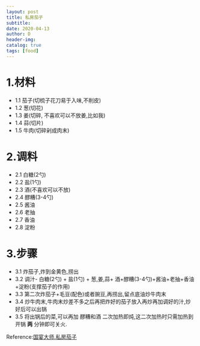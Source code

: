```yaml
--- 
layout: post
title: 私房茄子
subtitle:
date: 2020-04-13
author: D
header-img:
catalog: true
tags: [food]
---
```


# 1.材料
- 1.1 茄子(切梳子花刀易于入味,不削皮)
- 1.2 葱(切花)
- 1.3 姜(切碎, 不喜欢可以不放姜,比如我)
- 1.4 蒜(切片)
- 1.5 牛肉(切碎剁成肉末)

# 2.调料
- 2.1 白糖(2勺)
- 2.2 盐(1勺)
- 2.3 酒(不喜欢可以不放)
- 2.4 醪糟(3-4勺) 
- 2.5 酱油
- 2.6 老抽
- 2.7 香油
- 2.8 淀粉

# 3.步骤
- 3.1 炸茄子,炸到金黄色,捞出
- 3.2 调汁- 白糖(2勺) + 盐(1勺) + 葱,姜,蒜+ 酒+醪糟(3-4勺)+酱油+老抽+香油+淀粉(支撑茄子的作用)
- 3.3 第二次炸茄子+毛豆(配色)或者豌豆,再捞出,留点底油炒牛肉末
- 3.4 炒牛肉末,牛肉末炒差不多之后再把炸好的茄子放入再炒再加调好的汁,炒好后可以出锅
- 3.5 将出锅后的菜,可以再加 醪糟和酒 二次加热即炖,这二次加热时只需加热到开锅 **两** 分钟即可关火.

Reference:[国宴大师.私房茄子](https://www.youtube.com/watch?v=SVCxFu7ID1g)
